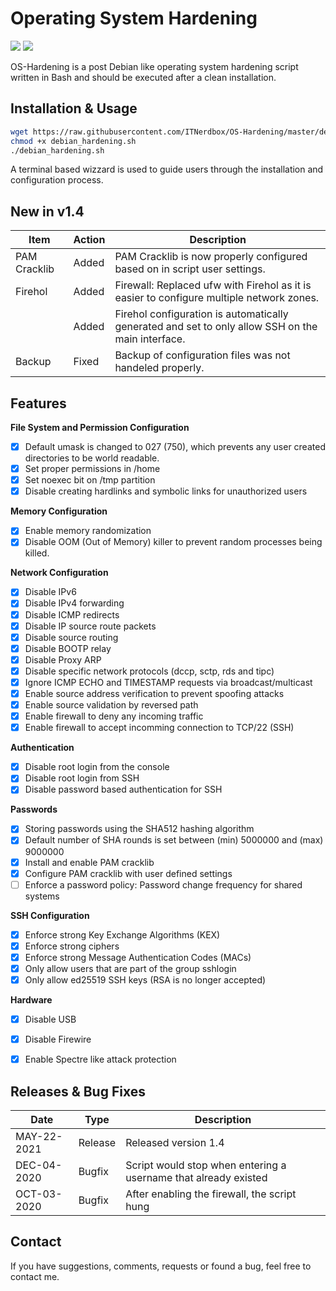 # Operating System Hardening
![](https://img.shields.io/badge/OS%20Hardening-v1.4-blue) ![](https://img.shields.io/badge/Debian-v10.9-green)


OS-Hardening is a post Debian like operating system hardening script written in Bash and should be executed after a clean installation.
## Installation & Usage

```bash
wget https://raw.githubusercontent.com/ITNerdbox/OS-Hardening/master/debian_hardening.sh
chmod +x debian_hardening.sh
./debian_hardening.sh
```
A terminal based wizzard is used to guide users through the installation and configuration process. 

## New in v1.4
|Item          |Action |Description                                                    |
|--------------|-------|---------------------------------------------------------------|
|PAM Cracklib  |Added  |PAM Cracklib is now properly configured based on in script user settings.|
|Firehol       |Added  |Firewall: Replaced ufw with Firehol as it is easier to configure multiple network zones.|
|              |Added  |Firehol configuration is automatically generated and set to only allow SSH on the main interface.|
|Backup        |Fixed  |Backup of configuration files was not handeled properly.| 

## Features

**File System and Permission Configuration**
- [x] Default umask is changed to 027 (750), which prevents any user created directories to be world readable.
- [x] Set proper permissions in /home
- [x] Set noexec bit on /tmp partition
- [x] Disable creating hardlinks and symbolic links for unauthorized users

**Memory Configuration**
- [x] Enable memory randomization
- [x] Disable OOM (Out of Memory) killer to prevent random processes being killed.

**Network Configuration**
- [x] Disable IPv6
- [x] Disable IPv4 forwarding
- [x] Disable ICMP redirects
- [x] Disable IP source route packets
- [x] Disable source routing
- [x] Disable BOOTP relay
- [x] Disable Proxy ARP
- [x] Disable specific network protocols (dccp, sctp, rds and tipc)
- [x] Ignore ICMP ECHO and TIMESTAMP requests via broadcast/multicast
- [x] Enable source address verification to prevent spoofing attacks
- [x] Enable source validation by reversed path
- [x] Enable firewall to deny any incoming traffic
- [x] Enable firewall to accept incomming connection to TCP/22 (SSH)

**Authentication**
- [x] Disable root login from the console
- [x] Disable root login from SSH
- [x] Disable password based authentication for SSH

**Passwords**
- [x] Storing passwords using the SHA512 hashing algorithm
- [x] Default number of SHA rounds is set between (min) 5000000 and (max) 9000000
- [x] Install and enable PAM cracklib
- [x] Configure PAM cracklib with user defined settings
- [ ] Enforce a password policy: Password change frequency for shared systems

**SSH Configuration**
- [x] Enforce strong Key Exchange Algorithms (KEX)
- [x] Enforce strong ciphers
- [x] Enforce strong Message Authentication Codes (MACs)
- [x] Only allow users that are part of the group sshlogin
- [x] Only allow ed25519 SSH keys (RSA is no longer accepted)

**Hardware**
- [x] Disable USB
- [x] Disable Firewire
- [x] Enable Spectre like attack protection


## Releases & Bug Fixes

|Date       |Type  |Description                                                     |
|-----------|-------|---------------------------------------------------------------|
|MAY-22-2021|Release|Released version 1.4                                           |
|DEC-04-2020|Bugfix |Script would stop when entering a username that already existed|
|OCT-03-2020|Bugfix |After enabling the firewall, the script hung                   | 

## Contact
If you have suggestions, comments, requests or found a bug, feel free to contact me.
